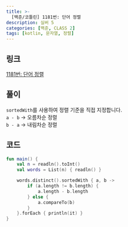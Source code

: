 ```yaml
---
title: >-
  [백준/코틀린] 1181번: 단어 정렬
description: 실버 5
categories: [백준, CLASS 2]
tags: [kotlin, 문자열, 정렬]
---
```


## 링크
[1181번: 단어 정렬](https://www.acmicpc.net/problem/1181)

## 풀이
`sortedWith`를 사용하여 정렬 기준을 직접 지정합니다.\
`a - b` -> 오름차순 정렬\
`b - a` -> 내림차순 정렬

## 코드
```kotlin
fun main() {
    val n = readln().toInt()
    val words = List(n) { readln() }

    words.distinct().sortedWith { a, b ->
        if (a.length != b.length) {
            a.length - b.length
        } else {
            a.compareTo(b)
        }
    }.forEach { println(it) }
}

```
